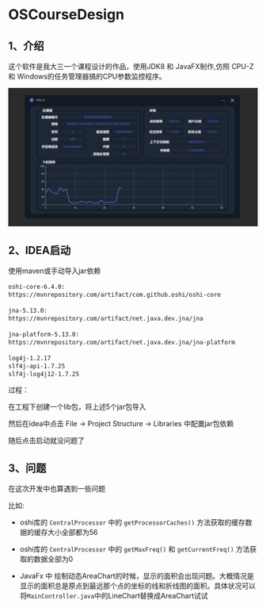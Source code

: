 # OSCourseDesign
## 1、介绍

这个软件是我大三一个课程设计的作品，使用JDK8 和 JavaFX制作,仿照 CPU-Z 和 Windows的任务管理器搞的CPU参数监控程序。

![image-20230224173132178](README.assets/image-20230224173132178.png)



## 2、IDEA启动

使用maven或手动导入jar依赖

```
oshi-core-6.4.0:
https://mvnrepository.com/artifact/com.github.oshi/oshi-core

jna-5.13.0:
https://mvnrepository.com/artifact/net.java.dev.jna/jna

jna-platform-5.13.0:
https://mvnrepository.com/artifact/net.java.dev.jna/jna-platform

log4j-1.2.17
slf4j-api-1.7.25
slf4j-log4j12-1.7.25
```



过程：

在工程下创建一个lib包，将上述5个jar包导入

然后在idea中点击 File -> Project Structure -> Libraries 中配置jar包依赖



随后点击启动就没问题了



## 3、问题

在这次开发中也算遇到一些问题

比如:

- oshi库的 `CentralProcessor` 中的 `getProcessorCaches()` 方法获取的缓存数据的缓存大小全部都为56

- oshi库的 `CentralProcessor` 中的 `getMaxFreq()` 和 `getCurrentFreq()` 方法获取的数据全部为0
- JavaFx 中 绘制动态AreaChart的时候，显示的面积会出现问题。大概情况是显示的面积总是原点到最远那个点的坐标的线和折线图的面积。具体状况可以将`MainController.java`中的LineChart替换成AreaChart试试







































